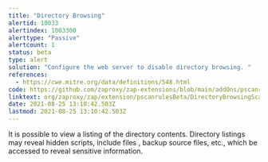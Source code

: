 ```yaml
---
title: "Directory Browsing"
alertid: 10033
alertindex: 1003300
alerttype: "Passive"
alertcount: 1
status: beta
type: alert
solution: "Configure the web server to disable directory browsing. "
references:
  - https://cwe.mitre.org/data/definitions/548.html
code: https://github.com/zaproxy/zap-extensions/blob/main/addOns/pscanrulesBeta/src/main/java/org/zaproxy/zap/extension/pscanrulesBeta/DirectoryBrowsingScanRule.java
linktext: org/zaproxy/zap/extension/pscanrulesBeta/DirectoryBrowsingScanRule.java
date: 2021-08-25 13:10:42.503Z
lastmod: 2021-08-25 13:10:42.503Z
---
```


It is possible to view a listing of the directory contents. Directory listings may reveal hidden scripts, include files , backup source files, etc., which be accessed to reveal sensitive information.
